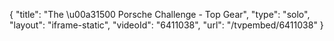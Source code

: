 {
    "title": "The \u00a31500 Porsche Challenge - Top Gear",
    "type": "solo",
    "layout": "iframe-static",
    "videoId": "6411038",
    "url": "\/tvpembed\/6411038"
}